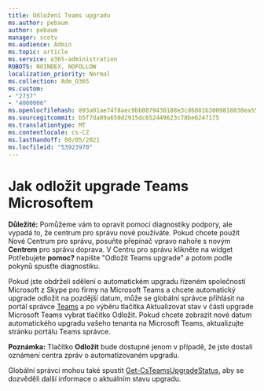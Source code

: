 ```yaml
---
title: Odložení Teams upgradu
ms.author: pebaum
author: pebaum
manager: scotv
ms.audience: Admin
ms.topic: article
ms.service: o365-administration
ROBOTS: NOINDEX, NOFOLLOW
localization_priority: Normal
ms.collection: Adm_O365
ms.custom:
- "2737"
- "4000006"
ms.openlocfilehash: 893a01ae74f8aec9bb0079430188e3cd6881b3009818830ea5572cfa41cdf71f
ms.sourcegitcommit: b5f7da89a650d2915dc652449623c78be6247175
ms.translationtype: MT
ms.contentlocale: cs-CZ
ms.lasthandoff: 08/05/2021
ms.locfileid: "53923970"
---
```

# <a name="how-to-postpone-the-microsoft-driven-teams-upgrade"></a>Jak odložit upgrade Teams Microsoftem

**Důležité:** Pomůžeme vám to opravit pomocí diagnostiky podpory, ale vypadá to, že centrum pro správu nové používáte. Pokud chcete použít Nové Centrum pro správu, posuňte přepínač vpravo nahoře s novým **Centrem** pro správu doprava. V Centru pro správu klikněte na widget Potřebujete **pomoc?** napište "Odložit Teams upgrade" a potom podle pokynů spusťte diagnostiku.

Pokud jste obdrželi sdělení o automatickém upgradu řízeném společností Microsoft z Skype pro firmy na Microsoft Teams a chcete automatický upgrade odložit na pozdější datum, může se globální správce  přihlásit na portál správce [Teams](https://admin.teams.microsoft.com/dashboard) a  po výběru tlačítka Aktualizovat stav v části upgrade Microsoft Teams vybrat tlačítko Odložit. Pokud chcete zobrazit nové datum automatického upgradu vašeho tenanta na Microsoft Teams, aktualizujte stránku portálu Teams správce.

**Poznámka:** Tlačítko **Odložit** bude dostupné jenom v případě, že jste dostali oznámení centra zpráv o automatizovaném upgradu. 

Globální správci mohou také spustit [Get-CsTeamsUpgradeStatus,](https://docs.microsoft.com/powershell/module/skype/get-csteamsupgradestatus?view=skype-ps) aby se dozvěděli další informace o aktuálním stavu upgradu.
